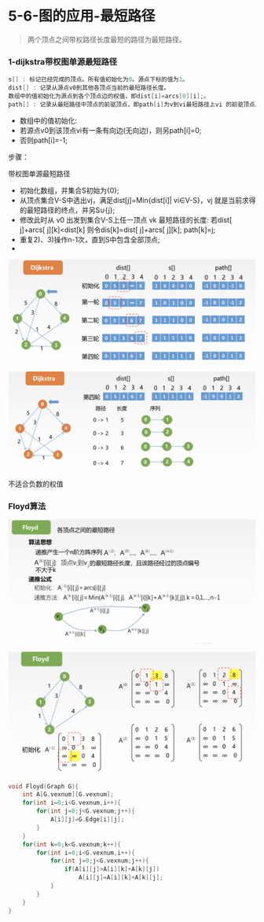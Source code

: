 # 5-6-图的应用-最短路径

> 两个顶点之间带权路径长度最短的路径为最短路径。

### 1-dijkstra带权图单源最短路径

```c
s[] : 标记已经完成的顶点。所有值初始化为0。源点下标的值为1。
dist[] : 记录从源点v0到其他各顶点当前的最短路径长度。 
数组中的值初始化为源点到各个顶点边的权值，即dist[i]=arcs[0][i];。
path[] : 记录从最短路径中顶点的前驱顶点，即path[i]为v到vi最短路径上vi 的前驱顶点。
```

* 数组中的值初始化: 
* 若源点v0到该顶点vi有一条有向边\(无向边\)，则另path\[i\]=0; 
* 否则path\[i\]=-1;

步骤：

带权图单源最短路径

* 初始化数组，并集合S初始为{0};
* 从顶点集合V-S中选出vj，满足dist\[j\]=Min{dist\[i\]\| vi∈V-S}，vj 就是当前求得的最短路径的终点，并另S∪{j};
* 修改此时从 v0 出发到集合V-S上任一顶点 vk 最短路径的长度: 若dist\[ j\]+arcs\[ j\]\[k\]&lt;dist\[k\] 则令dis\[k\]=dist\[ j\]+arcs\[ j\]\[k\]; path\[k\]=j;
* 重复2\)、3\)操作n-1次，直到S中包含全部顶点;
* 
![](../../.gitbook/assets/image%20%2864%29.png)

![](../../.gitbook/assets/image%20%28181%29.png)



不适合负数的权值

### Floyd算法

![](../../.gitbook/assets/image%20%28362%29.png)

![](../../.gitbook/assets/image%20%2890%29.png)



```c
void Floyd(Graph G){
    int A[G.vexnum][G.vexnum];
    for(int i=0;i<G.vexnum,i++){
        for(int j=0;j<G.vexnum;j++){
            A[i][j]=G.Edge[i][j];
        }
    }
    for(int k=0;k<G.vexnum;k++){
        for(int i=0;i<G.vexnum,i++){
            for(int j=0;j<G.vexnum;j++){
                if(A[i][j]>A[i][k]+A[k][j])
                    A[i][j]=A[i][k]+A[k][j];
            }
        }
    }
}
```



